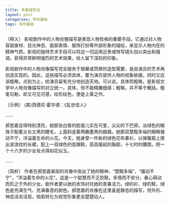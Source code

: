 ```yaml
---
title: 肖像描写法
layout: post
categories: 写作基础
tags: 写作基础
---
```


〔释义〕 影视剧作中的人物肖像描写是表现人物性格的重要手段。它通过对人物容貌身材、目光神态、面部表情、服饰打扮等外部形象的描绘，来显示人物内在的精神气质。影视的独特艺术手段可以将这一切运用近景或特写镜头加以突出和强调，获得异常鲜明强烈的艺术效果，给人留下深刻的印象。

影视剧作中的人物肖像描写完全服务于银幕或荧屏的造型需要，是由演员的艺术再创造实现的。因此，这些描写必须具体，要为演员提供人物的视象依据，同时又应该粗略，点到为止，给演员留有充分地创造天地。可以说，具体而粗略，是影视文学中人物肖像描写的对立统一。具体，但不能精雕细琢；粗略，并不等于概括。粗笔勾勒，却又可见可感，绘形绘色，便是上乘之作。

〔示例〕 (美)西德尼·霍华德：《乱世佳人》

……

郝思嘉显得特别漂亮，她那张白晳的脸蛋儿实在可爱，尖尖的下巴颏，淡绿色的眼珠子配着又长又黑的睫毛，上面斜竖着两撇墨黑的娥眉。她那双慧黠多端的眼睛骚动不宁，洋溢着生命的火花。今天，她身穿一件新的绿色花布春衫，以弹簧箍上撑出波浪纹的长裙，配上一双绿色的低跟鞋，高高隆起的胸部，十七时的腰围，把一个十六岁的少女妆点得如花似玉。

……

〔简析〕 作者在郝思嘉美丽的肖像中突出了她的眼神，“慧黯多端”，“骚动不宁”，“洋溢着生命的火花”。这是一个聪慧而不乏狡黠，多情而不安分，春心萌动而形之于外的少女。剧作者更以她的衣饰衬托她的青春活力。绿的衫、绿的鞋，绿色是充满生气、充满春意的颜色。郝思嘉的肖像在这里虽是静态的描写，但外形、神态活龙活现，倘若转化为视觉形象更会楚楚动人。 